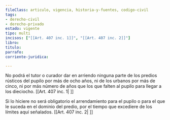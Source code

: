 ```yaml
---
fileClass: articulo, vigencia, historia-y-fuentes, codigo-civil
tags:
- derecho-civil
- derecho-privado
estado: vigente
tipo: multi
incisos: ["[[Art. 407 inc. 1]]", "[[Art. 407 inc. 2]]"]
libro:
titulo:
parrafo:
corriente-juridica:

---
```

No podrá el tutor o curador dar en arriendo ninguna parte de los predios rústicos del pupilo por más de ocho años, ni de los urbanos por más de cinco, ni por más número de años que los que falten al pupilo para llegar a los dieciocho. [[Art. 407 inc. 1| ]]

Si lo hiciere no será obligatorio el arrendamiento para el pupilo o para el que le suceda en el dominio del predio, por el tiempo que excediere de los límites aquí señalados. [[Art. 407 inc. 2| ]]